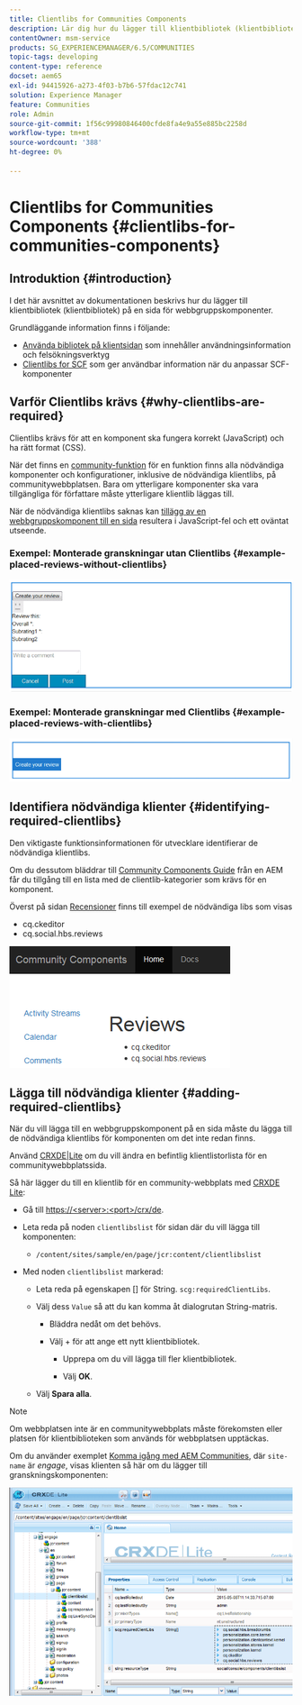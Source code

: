 ```yaml
---
title: Clientlibs for Communities Components
description: Lär dig hur du lägger till klientbibliotek (klientbibliotek) på en sida så att du kan samla in användningsinformation och använda felsökningsverktyg för communitykomponenter.
contentOwner: msm-service
products: SG_EXPERIENCEMANAGER/6.5/COMMUNITIES
topic-tags: developing
content-type: reference
docset: aem65
exl-id: 94415926-a273-4f03-b7b6-57fdac12c741
solution: Experience Manager
feature: Communities
role: Admin
source-git-commit: 1f56c99980846400cfde8fa4e9a55e885bc2258d
workflow-type: tm+mt
source-wordcount: '388'
ht-degree: 0%

---
```


# Clientlibs for Communities Components {#clientlibs-for-communities-components}

## Introduktion {#introduction}

I det här avsnittet av dokumentationen beskrivs hur du lägger till klientbibliotek (klientbibliotek) på en sida för webbgruppskomponenter.

Grundläggande information finns i följande:

* [Använda bibliotek på klientsidan](/help/sites-developing/clientlibs.md) som innehåller användningsinformation och felsökningsverktyg
* [Clientlibs for SCF](/help/communities/client-customize.md#clientlibs) som ger användbar information när du anpassar SCF-komponenter


## Varför Clientlibs krävs {#why-clientlibs-are-required}

Clientlibs krävs för att en komponent ska fungera korrekt (JavaScript) och ha rätt format (CSS).

När det finns en [community-funktion](/help/communities/functions.md) för en funktion finns alla nödvändiga komponenter och konfigurationer, inklusive de nödvändiga klientlibs, på communitywebbplatsen. Bara om ytterligare komponenter ska vara tillgängliga för författare måste ytterligare klientlib läggas till.

När de nödvändiga klientlibs saknas kan [tillägg av en webbgruppskomponent till en sida](/help/communities/author-communities.md) resultera i JavaScript-fel och ett oväntat utseende.

### Exempel: Monterade granskningar utan Clientlibs {#example-placed-reviews-without-clientlibs}

![placerade-recensioner](assets/placed-reviews.png)

### Exempel: Monterade granskningar med Clientlibs {#example-placed-reviews-with-clientlibs}

![reviews-clientlibs](assets/reviews-clientlibs.png)

## Identifiera nödvändiga klienter {#identifying-required-clientlibs}

Den viktigaste funktionsinformationen för utvecklare identifierar de nödvändiga klientlibs.

Om du dessutom bläddrar till [Community Components Guide](/help/communities/components-guide.md) från en AEM får du tillgång till en lista med de clientlib-kategorier som krävs för en komponent.

Överst på sidan [Recensioner](https://localhost:4502/content/community-components/en/reviews.html) finns till exempel de nödvändiga libs som visas

* cq.ckeditor
* cq.social.hbs.reviews

![clientlibs-reviews](assets/clientlibs-reviews.png)

## Lägga till nödvändiga klienter {#adding-required-clientlibs}

När du vill lägga till en webbgruppskomponent på en sida måste du lägga till de nödvändiga klientlibs för komponenten om det inte redan finns.

Använd [CRXDE|Lite](#using-crxde-lite) om du vill ändra en befintlig klientlistorlista för en communitywebbplatssida.

Så här lägger du till en klientlib för en community-webbplats med [CRXDE Lite](/help/sites-developing/developing-with-crxde-lite.md):

* Gå till [https://&lt;server>:&lt;port>/crx/de](https://localhost:4502/crx/de).
* Leta reda på noden `clientlibslist` för sidan där du vill lägga till komponenten:

   * `/content/sites/sample/en/page/jcr:content/clientlibslist`

* Med noden `clientlibslist` markerad:

   * Leta reda på egenskapen [] för String. `scg:requiredClientLibs`.
   * Välj dess `Value` så att du kan komma åt dialogrutan String-matris.

      * Bläddra nedåt om det behövs.
      * Välj + för att ange ett nytt klientbibliotek.

         * Upprepa om du vill lägga till fler klientbibliotek.

         * Välj **OK**.

   * Välj **Spara alla**.

>[!NOTE]
>
>Om webbplatsen inte är en communitywebbplats måste förekomsten eller platsen för klientbiblioteken som används för webbplatsen upptäckas.

Om du använder exemplet [Komma igång med AEM Communities](/help/communities/getting-started.md), där `site-name` är *engage*, visas klienten så här om du lägger till granskningskomponenten:

![review-component](assets/review-component.png)
